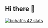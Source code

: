 ## Hi there 👋
[![bchafi's 42 stats](https://badge.mediaplus.ma/greenbinary/bchafi)](https://github.com/oakoudad/badge42)
                                             
<!--
**Bader-Chafi/Bader-Chafi** is a ✨ _special_ ✨ repository because its `README.md` (this file) appears on your GitHub profile.


- 🔭 I’m currently working on ...
- 🌱 I’m currently learning ...
- 👯 I’m looking to collaborate on ...
- 🤔 I’m looking for help with ...
- 💬 Ask me about ...
- 📫 How to reach me: ...
- 😄 Pronouns: ...
- ⚡ Fun fact: ...
!-->
